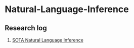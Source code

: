 # Natural-Language-Inference

## Research log
1. [SOTA Natural Language Inference](http://nlpprogress.com/english/natural_language_inference.html#:~:text=Natural%20language%20inference%20is%20the,Premise)
